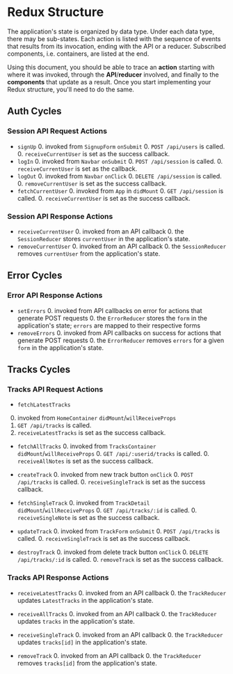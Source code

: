 # Redux Structure

The application's state is organized by data type. Under each data type, there
may be sub-states. Each action is listed with the sequence of events that
results from its invocation, ending with the API or a reducer. Subscribed
components, i.e. containers, are listed at the end.

Using this document, you should be able to trace an **action** starting with
where it was invoked, through the **API**/**reducer** involved, and finally to
the **components** that update as a result. Once you start implementing your
Redux structure, you'll need to do the same.

## Auth Cycles

### Session API Request Actions

* `signUp`
  0. invoked from `SignupForm` `onSubmit`
  0. `POST /api/users` is called.
  0. `receiveCurrentUser` is set as the success callback.
* `logIn`
  0. invoked from `Navbar` `onSubmit`
  0. `POST /api/session` is called.
  0. `receiveCurrentUser` is set as the callback.
* `logOut`
  0. invoked from `Navbar` `onClick`
  0. `DELETE /api/session` is called.
  0. `removeCurrentUser` is set as the success callback.
* `fetchCurrentUser`
  0. invoked from `App` in `didMount`
  0. `GET /api/session` is called.
  0. `receiveCurrentUser` is set as the success callback.

### Session API Response Actions

* `receiveCurrentUser`
  0. invoked from an API callback
  0. the `SessionReducer` stores `currentUser` in the application's state.
* `removeCurrentUser`
  0. invoked from an API callback
  0. the `SessionReducer` removes `currentUser` from the application's state.

## Error Cycles

### Error API Response Actions
* `setErrors`
  0. invoked from API callbacks on error for actions that generate POST requests
  0. the `ErrorReducer` stores the `form` in the application's state; `errors` are mapped to their respective forms
* `removeErrors`
  0. invoked from API callbacks on success for actions that generate POST requests
  0. the `ErrorReducer` removes `errors` for a given `form` in the application's state.

## Tracks Cycles

### Tracks API Request Actions

* `fetchLatestTracks`
0. invoked from `HomeContainer` `didMount`/`willReceiveProps`
0. `GET /api/tracks` is called.
0. `receiveLatestTracks` is set as the success callback.

* `fetchAllTracks`
  0. invoked from `TracksContainer` `didMount`/`willReceiveProps`
  0. `GET /api/:userid/tracks` is called.
  0. `receiveAllNotes` is set as the success callback.

* `createTrack`
  0. invoked from new track  button `onClick`
  0. `POST /api/tracks` is called.
  0. `receiveSingleTrack` is set as the success callback.

* `fetchSingleTrack`
  0. invoked from `TrackDetail` `didMount`/`willReceiveProps`
  0. `GET /api/tracks/:id` is called.
  0. `receiveSingleNote` is set as the success callback.

* `updateTrack`
  0. invoked from `TrackForm` `onSubmit`
  0. `POST /api/tracks` is called.
  0. `receiveSingleTrack` is set as the success callback.

* `destroyTrack`
  0. invoked from delete track button `onClick`
  0. `DELETE /api/tracks/:id` is called.
  0. `removeTrack` is set as the success callback.

### Tracks API Response Actions

* `receiveLatestTracks`
  0. invoked from an API callback
  0. the `TrackReducer` updates `LatestTracks` in the application's state.


* `receiveAllTracks`
  0. invoked from an API callback
  0. the `TrackReducer` updates `tracks` in the application's state.

* `receiveSingleTrack`
  0. invoked from an API callback
  0. the `TrackReducer` updates `tracks[id]` in the application's state.

* `removeTrack`
  0. invoked from an API callback
  0. the `TrackReducer` removes `tracks[id]` from the application's state.
